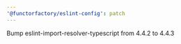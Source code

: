 ```yaml
---
'@functorfactory/eslint-config': patch
---
```


Bump eslint-import-resolver-typescript from 4.4.2 to 4.4.3
